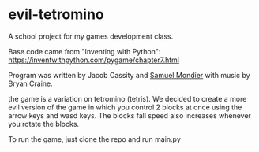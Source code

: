 # evil-tetromino

A school project for my games development class.

Base code came from "Inventing with Python": https://inventwithpython.com/pygame/chapter7.html

Program was written by Jacob Cassity and [Samuel Mondier](https://gitlab.com/Mondier97)
with music by Bryan Craine.

the game is a variation on tetromino (tetris). We decided to create a more evil version of the game in which
you control 2 blocks at once using the arrow keys and wasd keys. The blocks fall speed also increases whenever you rotate the blocks.

To run the game, just clone the repo and run main.py
